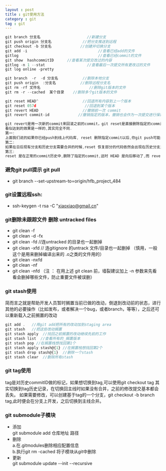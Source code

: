```yaml
---
layout : post
title : git使用方法
category : git
tag : git
---
```

```javascript
git branch 分支名                     //新建分支
git push origin 分支名              //把分支推送到远程
git checkout -b 分支名             //创建并切换分支
git add -i                                //查看已经add的文件
gitlog                                    //查看已经commit的文件
git show  hashcommitID      //查看某次提交改过的内容
gitlog -n 1 --stat                   //查看最后一次提交所有更改过的文件
git log online -pretty 

git branch  -r  -d 分支名           //删除本地分支
git push origin  :分支名           //删除远程分支名
git rm -rf 文件名                      //删除git版本的文件
git rm -r --cached  某个目录    //删除多个git版本的文件

git reset HEAD^                    //回退所有内容到上一个版本
git reset 057d                      //回退到某个版本 
git revert HEAD                    //撤销前一次 commit
git revert commit-id             //撤销指定的版本，撤销也会作为一次提交进行保存

git revert是用一次新的commit来回滚之前的commit，git reset是直接删除指定的commit
看似达到的效果是一样的,其实完全不同.
第一:
上面我们说的如果你已经push到线上代码库, reset 删除指定commit以后,你git push可能导致一大堆冲突.但是revert 并不会.
第二:
如果在日后现有分支和历史分支需要合并的时候,reset 恢复部分的代码依然会出现在历史分支里.但是revert 方向提交的commit 并不会出现在历史分支里.
第三:
reset 是在正常的commit历史中,删除了指定的commit,这时 HEAD 是向后移动了,而 revert 是在正常的commit历史中再commit一次,只不过是反向提交,他的 HEAD 是一直向前的.
```

### 避免git pull提示      git pull <remote> <branch>
* git branch --set-upstream-to=origin/hfb_project_484

### git设置远程ssh:
* ssh-keygen -t rsa -C "xiaoxiao@gmail.cn"

### git删除未跟踪文件 删除 untracked files
* git clean -f
* git clean -d -fx
* git clean -fd   //连untracked 的目录也一起删掉
* git clean -xfd  // 连gitignore 的untrack 文件/目录也一起删掉 （慎用，一般这个是用来删掉编译出来的 .o之类的文件用的）
* git clean -nxfd
* git clean -nf
* git clean -nfd
（注 ： 在用上述 git clean 前，墙裂建议加上 -n 参数来先看看会删掉哪些文件，防止重要文件被误删）

### git stash使用 
简而言之就是帮助开发人员暂时搁置当前已做的改动，倒退到改动前的状态，进行其他的必要操作（比如发布，或者解决一个bug，或者branch，等等），之后还可以重新载入之前搁置的改动
```javascript
git add .   //用git add把所有的改动加到staging area
git stash   //把这些改动搁置
git stash apply  //找回之前搁置的改动继续先前的工作
git stash list  //查看所有的_搁置版本
git stash pop //在搁置栈想找回第1个
git stash apply stash@{1} //在搁置栈想找回第2个
git stash drop stash@{1}  //删除一个stash
git stash clear  //删除所有stash
```

### git tag使用
tag是对历史commitID做的标记，如果想切换到tag,可以使用git checkout tag
其实切换到tag历史记录，在切换回主线时如果没有合并，之前的修改提交基本都会丢失。
如果需要修改，可以创建基于tag的一个分支，git checkout -b branch tag,此时便会在分支上开发，之后切换到主线合并。


### git submodule子模块
* 添加  <br>
git submodule add 仓库地址 路径
* 删除  <br>
a.在.gitmodules删除相应配置信息    <br>
b.执行git rm -cached 将子模块从git中删除
* 更新  <br>
git submodule update --init --recursive



















